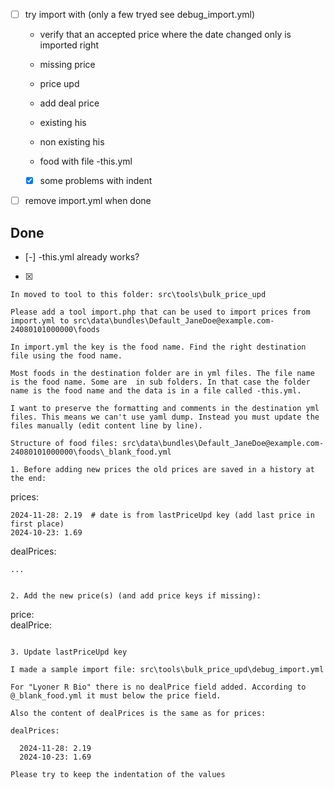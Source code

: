 
- [ ] try import with (only a few tryed see debug_import.yml)
  
  - verify that an accepted price where the date changed only is imported right

  - missing price
  - price upd
  - add deal price
  - existing his
  - non existing his
  - food with file -this.yml

  - [x] some problems with indent

- [ ] remove import.yml when done


Done
----------------------------------------------------------

- [-] -this.yml already works?

- [x] 

  ```
  In moved to tool to this folder: src\tools\bulk_price_upd

  Please add a tool import.php that can be used to import prices from import.yml to src\data\bundles\Default_JaneDoe@example.com-24080101000000\foods

  In import.yml the key is the food name. Find the right destination file using the food name.

  Most foods in the destination folder are in yml files. The file name is the food name. Some are  in sub folders. In that case the folder name is the food name and the data is in a file called -this.yml.

  I want to preserve the formatting and comments in the destination yml files. This means we can't use yaml dump. Instead you must update the files manually (edit content line by line).

  Structure of food files: src\data\bundles\Default_JaneDoe@example.com-24080101000000\foods\_blank_food.yml

  1. Before adding new prices the old prices are saved in a history at the end:

  ```
  prices:

    2024-11-28: 2.19  # date is from lastPriceUpd key (add last price in first place)
    2024-10-23: 1.69

  dealPrices:

    ...
  ```

  2. Add the new price(s) (and add price keys if missing):

  ```
  price:             
  dealPrice:         
  ```

  3. Update lastPriceUpd key
  ```

  ```
  I made a sample import file: src\tools\bulk_price_upd\debug_import.yml

  For "Lyoner R Bio" there is no dealPrice field added. According to @_blank_food.yml it must below the price field.

  Also the content of dealPrices is the same as for prices:

  dealPrices:

    2024-11-28: 2.19
    2024-10-23: 1.69

  Please try to keep the indentation of the values
  ```
